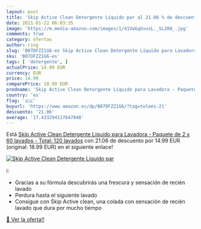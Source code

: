 ```yaml
---
layout: post
title: 'Skip Active Clean Detergente Líquido par al 21.06 % de descuento'
date: 2021-01-22 06:03:35
image: 'https://m.media-amazon.com/images/I/41VwGqGvusL._SL200_.jpg'
comments: true
category: ofertas
author: ring
slug: 'B07DFZZ1G6-es Skip Active Clean Detergente Líquido para Lavadora -...'
sku: 'B07DFZZ1G6-es'
tags: [ 'detergente', ]
actualPrice: 14.99 EUR
currency: EUR
price: 14.99
comparePrice: 18.99 EUR
prodname: 'Skip Active Clean Detergente Líquido para Lavadora - Paquete de 2 x 60 lavados - Total: 120 lavados'
country: 'es'
flag: '🇪🇸'
buyurl: 'https://www.amazon.es/dp/B07DFZZ1G6/?tag=tolees-21'
descuento: '21.06'
average: '17.433294117647048'
---
```


Está [Skip Active Clean Detergente Líquido para Lavadora - Paquete de 2 x 60 lavados - Total: 120 lavados](https://www.amazon.es/dp/B07DFZZ1G6/?tag=tolees-21) con 21.06 de descuento por 14.99 EUR (original: 18.99 EUR) en el siguiente enlace!

[![Skip Active Clean Detergente Líquido par](https://m.media-amazon.com/images/I/41VwGqGvusL._SL200_.jpg)](https://www.amazon.es/dp/B07DFZZ1G6/?tag=tolees-21)

ℹ️:

- Gracias a su fórmula descubrirás una frescura y sensación de recién lavado
- Perdura hasta el siguiente lavado
- Consigue con Skip Active clean, una colada con sensación de recién lavado que dura por mucho tiempo

[🛒 Ver la oferta!!](https://www.amazon.es/dp/B07DFZZ1G6/?tag=tolees-21)
